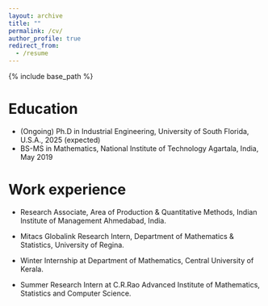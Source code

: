 ```yaml
---
layout: archive
title: ""
permalink: /cv/
author_profile: true
redirect_from:
  - /resume
---
```


{% include base_path %}

Education
======
* (Ongoing) Ph.D in Industrial Engineering, University of South Florida, U.S.A., 2025 (expected)
* BS-MS in Mathematics, National Institute of Technology Agartala, India, May 2019

Work experience
======
* Research Associate, Area of Production & Quantitative Methods, Indian Institute of Management Ahmedabad, India.

* Mitacs Globalink Research Intern, Department of Mathematics & Statistics, University of Regina.

* Winter Internship at Department of Mathematics, Central University of Kerala.

* Summer Research Intern at C.R.Rao Advanced Institute of Mathematics, Statistics and Computer Science.

<!-- 
Skills
======
* Skill 1
* Skill 2
  * Sub-skill 2.1
  * Sub-skill 2.2
  * Sub-skill 2.3
* Skill 3 -->
  
<!-- Service and leadership
======
* Currently signed in to 43 different slack teams -->
